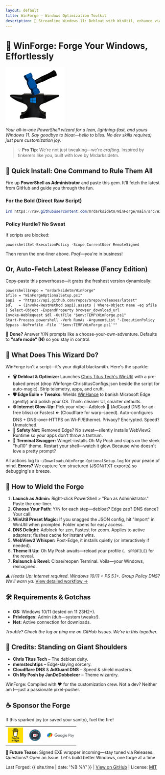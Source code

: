 ```yaml
---
layout: default
title: WinForge – Windows Optimization Toolkit
description: 🚀 Streamline Windows 11: Debloat with WinUtil, enhance via WinHance, tune DNS, remove Edge safely, and theme your terminal. Privacy-first, one-click magic.
---
```


# 🌟 WinForge: Forge Your Windows, Effortlessly

![WinForge Banner](assets\images\icons\android-chrome-192x192.png)  
*Your all-in-one PowerShell wizard for a lean, lightning-fast, and *yours* Windows 11. Say goodbye to bloat—hello to bliss. No dev skills required; just pure customization joy.*

> 💡 **Pro Tip**: We're not just tweaking—we're *crafting*. Inspired by tinkerers like you, built with love by Mrdarksidetm.

## 🚀 Quick Install: One Command to Rule Them All

Fire up **PowerShell as Administrator** and paste this gem. It'll fetch the latest from GitHub and guide you through the fun.

### For the Bold (Direct Raw Script)

```powershell
irm https://raw.githubusercontent.com/mrdarksidetm/WinForge/main/src/WinForgeOptionalSetup.ps1 | iex
```

### Policy Hurdle? No Sweat

If scripts are blocked:
```
powershellSet-ExecutionPolicy -Scope CurrentUser RemoteSigned
```

Then rerun the one-liner above. _Poof_—you're in business!

## Or, Auto-Fetch Latest Release (Fancy Edition)
Copy-paste this powerhouse—it grabs the freshest version dynamically:

```
powershell$repo = "mrdarksidetm/WinForge"
$file = "WinForgeOptionalSetup.ps1"
$api  = "https://api.github.com/repos/$repo/releases/latest"
$dl   = (Invoke-RestMethod $api).assets | Where-Object name -eq $file | Select-Object -ExpandProperty browser_download_url
Invoke-WebRequest $dl -OutFile "$env:TEMP\WinForge.ps1"
Start-Process powershell -Verb RunAs -ArgumentList "-ExecutionPolicy Bypass -NoProfile -File `"$env:TEMP\WinForge.ps1`""
```

🎉 **Done?** Answer Y/N prompts like a choose-your-own-adventure. Defaults to **"safe mode" (N)** so you stay in control.

## 🔮 What Does This Wizard Do?
WinForge isn't a script—it's your digital blacksmith. Here's the sparkle:

* **🗑️ Debloat & Optimize:** Launches [Chris Titus Tech's WinUtil](https://github.com/ChrisTitusTech/winutil) with a pre-baked preset (drop Winforge-ChristitusConfigs.json beside the script for auto-magic). Strip telemetry, apps, and cruft.
* **🛡️ Edge Exile + Tweaks:** Wields [WinHance](https://github.com/memstechtips/Winhance) to banish Microsoft Edge (gently) and polish your OS. Think: cleaner UI, smarter defaults.
* **🌐 Internet Glow-Up:** Pick your vibe—Adblock 🚫 (AdGuard DNS for ad-free bliss) or Fastest ⏩ (Cloudflare for warp-speed). Auto-configures DNS + DNS-over-HTTPS on Wi-Fi/Ethernet. Privacy? Encrypted. Speed? Unmatched.
* **🔄 Safety Net:** Removed Edge? No sweat—silently installs WebView2 Runtime so your apps don't throw a tantrum.
* **🎨 Terminal Swagger:** Winget-installs Oh My Posh and slaps on the sleek "hul10" theme. Restart your shell—watch it glow. Because who doesn't love a pretty prompt?

All actions log to ```~/Downloads/WinForge-OptionalSetup.log``` for your peace of mind. **Errors?** We capture 'em structured (JSON/TXT exports) so debugging's a breeze.

## 📖 How to Wield the Forge

1. **Launch as Admin:** Right-click PowerShell > "Run as Administrator." Paste the one-liner.
2. **Choose Your Path:** Y/N for each step—debloat? Edge zap? DNS dance? Your call.
3. **WinUtil Preset Magic:** If you snagged the JSON config, hit "Import" in WinUtil when prompted. Folder opens for easy access.
4. **DNS Delight:** Adblock for zen, Fastest for zoom. Applies to active adapters; flushes cache for instant wins.
5. **WebView2 Whisper:** Post-Edge, it installs quietly (or interactively if needed).
6. **Theme It Up:** Oh My Posh awaits—reload your profile (```. $PROFILE```) for the reveal.
7. **Relaunch & Revel:** Close/reopen Terminal. Voila—your Windows, reimagined.


_⚠️ Heads Up: Internet required. Windows 10/11 + PS 5.1+. Group Policy DNS? We'll warn ya._
[View detailed workflow →](https://github.com/mrdarksidetm/WinForge/blob/main/docs/working.md)


## 🛠️ Requirements & Gotchas

* **OS:** Windows 10/11 (tested on 11 23H2+).
* **Privledges:** Admin (duh—system tweaks!).
* **Net:** Active connection for downloads.

_Trouble? Check the log or ping me on GitHub Issues. We're in this together._

## 🙌 Credits: Standing on Giant Shoulders

* **Chris Titus Tech** – The debloat deity.
* **memstechtips** – Edge-slaying sorcery.
* **Cloudflare DNS** & **AdGuard DNS** – Speed & shield masters.
* **Oh My Posh by JanDeDobbeleer** – Theme wizardry.

WinForge: Compiled with ❤️ for the customization crew. Not a dev? Neither am I—just a passionate pixel-pusher.

## ☕ Sponsor the Forge
If this sparked joy (or saved your sanity), fuel the fire!

<div align="center">

<table>
  <tr>
    <td>
      <a href="https://www.buymeacoffee.com/mrdarksidetm" target="_blank"><img src="assets\images\support\Buymecoffe-Square.png" alt="Buy Me a Coffee" height="50"></a>
    </td>
    <td>
      <a href="https://ko-fi.com/H2H21N0OAT" target="_blank"><img src="assets\images\support\Kofi-Square.png" alt="Ko-fi" height="50">
</a>
    </td>
    <td>
      <a href="https://www.upi.me/pay?pa=abhisidetm@ptyes&am=150" target="_blank"><img src="assets\images\support\Gpay.png" alt="Ko-fi" height="50"></a>
    </td>
  </tr>
</table>
</div>

**🌟 Future Tease:** Signed EXE wrapper incoming—stay tuned via Releases. Questions? Open an Issue. Let's build better Windows, one forge at a time.


Last Forged: {{ site.time | date: '%B %Y' }} | [View on GitHub](https://github.com/mrdarksidetm/WinForge) | License: [MIT](https://github.com/mrdarksidetm/WinForge/blob/main/LICENSE)
